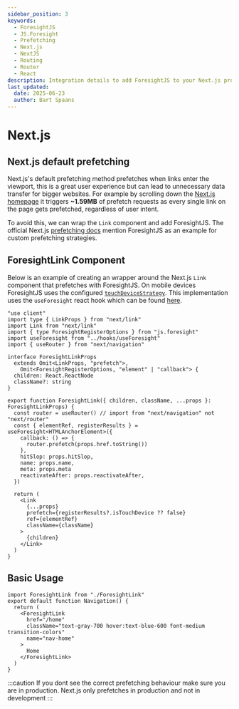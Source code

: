 ```yaml
---
sidebar_position: 3
keywords:
  - ForesightJS
  - JS.Foresight
  - Prefetching
  - Next.js
  - NextJS
  - Routing
  - Router
  - React
description: Integration details to add ForesightJS to your Next.js projects
last_updated:
  date: 2025-06-23
  author: Bart Spaans
---
```


# Next.js

## Next.js default prefetching

Next.js's default prefetching method prefetches when links enter the viewport, this is a great user experience but can lead to unnecessary data transfer for bigger websites. For example by scrolling down the [Next.js homepage](https://nextjs.org/) it triggers **~1.59MB** of prefetch requests as every single link on the page gets prefetched, regardless of user intent.

To avoid this, we can wrap the `Link` component and add ForesightJS. The official Next.js [prefetching docs](https://nextjs.org/docs/app/guides/prefetching#extending-or-ejecting-link) mention ForesightJS as an example for custom prefetching strategies.

## ForesightLink Component

Below is an example of creating an wrapper around the Next.js `Link` component that prefetches with ForesightJS. On mobile devices ForesightJS uses the configured [`touchDeviceStrategy`](/docs/getting_started/config#touch-device-strategy-v330). This implementation uses the `useForesight` react hook which can be found [here](/docs/integrations/react/useForesight).

```tsx
"use client"
import type { LinkProps } from "next/link"
import Link from "next/link"
import { type ForesightRegisterOptions } from "js.foresight"
import useForesight from "../hooks/useForesight"
import { useRouter } from "next/navigation"

interface ForesightLinkProps
  extends Omit<LinkProps, "prefetch">,
    Omit<ForesightRegisterOptions, "element" | "callback"> {
  children: React.ReactNode
  className?: string
}

export function ForesightLink({ children, className, ...props }: ForesightLinkProps) {
  const router = useRouter() // import from "next/navigation" not "next/router"
  const { elementRef, registerResults } = useForesight<HTMLAnchorElement>({
    callback: () => {
      router.prefetch(props.href.toString())
    },
    hitSlop: props.hitSlop,
    name: props.name,
    meta: props.meta
    reactivateAfter: props.reactivateAfter,
  })

  return (
    <Link
      {...props}
      prefetch={registerResults?.isTouchDevice ?? false}
      ref={elementRef}
      className={className}
    >
      {children}
    </Link>
  )
}
```

## Basic Usage

```tsx
import ForesightLink from "./ForesightLink"
export default function Navigation() {
  return (
    <ForesightLink
      href="/home"
      className="text-gray-700 hover:text-blue-600 font-medium transition-colors"
      name="nav-home"
    >
      Home
    </ForesightLink>
  )
}
```

:::caution
If you dont see the correct prefetching behaviour make sure you are in production. Next.js only prefetches in production and not in development
:::
